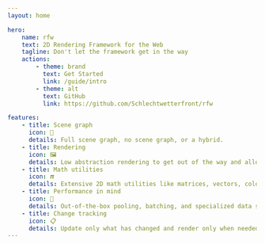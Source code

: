 ```yaml
---
layout: home

hero:
    name: rfw
    text: 2D Rendering Framework for the Web
    tagline: Don't let the framework get in the way
    actions:
        - theme: brand
          text: Get Started
          link: /guide/intro
        - theme: alt
          text: GitHub
          link: https://github.com/Schlechtwetterfront/rfw

features:
    - title: Scene graph
      icon: 🌲
      details: Full scene graph, no scene graph, or a hybrid.
    - title: Rendering
      icon: 🖼️
      details: Low abstraction rendering to get out of the way and allow direct access to the graphics library.
    - title: Math utilities
      icon: 𝝅
      details: Extensive 2D math utilities like matrices, vectors, colors, and shapes.
    - title: Performance in mind
      icon: 🚀
      details: Out-of-the-box pooling, batching, and specialized data structures.
    - title: Change tracking
      icon: 📋
      details: Update only what has changed and render only when needed.
---
```

